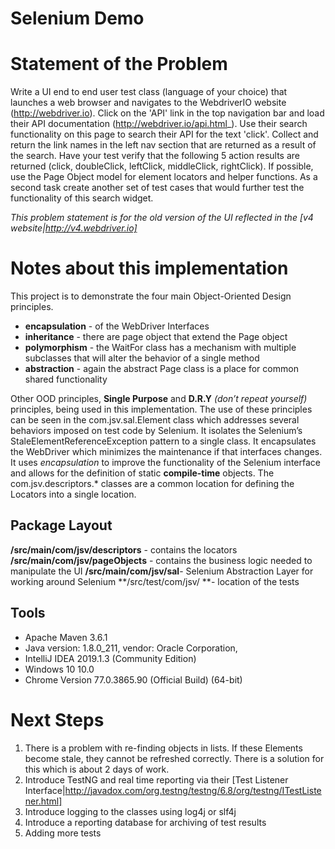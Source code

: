 Selenium Demo
=============

Statement of the Problem
=====================
Write a UI end to end user test class (language of your choice) that launches a web browser and navigates to the WebdriverIO website (http://webdriver.io). Click on the 'API' link in the top navigation bar and load their API documentation (http://webdriver.io/api.html_). Use their search functionality on this page to search their API for the text 'click'. Collect and return the link names in the left nav section that are returned as a result of the search. Have your test verify that the following 5 action results are returned (click, doubleClick, leftClick, middleClick, rightClick). If possible, use the Page Object model for element locators and helper functions.
As a second task create another set of test cases that would further test the functionality of this search widget.

_This problem statement is for the old version of the UI reflected in the [v4 website|http://v4.webdriver.io]_

Notes about this implementation
===============================
This project is to demonstrate the four main Object-Oriented Design principles.  
* <b>encapsulation</b> - of the WebDriver Interfaces
* <b>inheritance</b> - there are page object that extend the Page object 
* <b>polymorphism</b> - the WaitFor class has a mechanism with multiple subclasses that will alter the behavior of a single method
* <b>abstraction</b>  - again the abstract Page class is a place for common shared functionality

Other OOD principles, **Single Purpose** and **D.R.Y** _(don’t repeat yourself)_ principles, being used in this implementation. The use of these principles can be seen in the com.jsv.sal.Element class which addresses several behaviors imposed on test code by Selenium. It isolates the Selenium’s StaleElementReferenceException pattern to a single class.   It encapsulates the WebDriver which minimizes the maintenance if that interfaces changes.  It uses _encapsulation_ to improve the functionality of the Selenium interface and allows for the definition of static **compile-time** objects. The com.jsv.descriptors.* classes are a common location for defining the Locators into a single location.   


## Package Layout
**/src/main/com/jsv/descriptors** - contains the locators
**/src/main/com/jsv/pageObjects** - contains the business logic needed to manipulate the UI
**/src/main/com/jsv/sal**- Selenium Abstraction Layer for working around Selenium
**/src/test/com/jsv/ **- location of the tests

## Tools
* Apache Maven 3.6.1
* Java version: 1.8.0_211, vendor: Oracle Corporation,
* IntelliJ IDEA 2019.1.3 (Community Edition)
* Windows 10 10.0
* Chrome Version 77.0.3865.90 (Official Build) (64-bit)

Next Steps
===================
1. There is a problem with re-finding objects in lists.  If these Elements become stale, they cannot be refreshed correctly.  There is a solution for this which is about 2 days of work.
2. Introduce TestNG and real time reporting via their [Test Listener Interface|http://javadox.com/org.testng/testng/6.8/org/testng/ITestListener.html]
3. Introduce logging to the classes using log4j or slf4j
4. Introduce a reporting database for archiving of test results
5. Adding more tests
